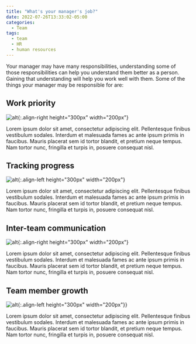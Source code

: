 ```yaml
---
title: "What's your manager's job?"
date: 2022-07-26T13:33:02-05:00
categories:
  - Team
tags:
  - team
  - HR
  - human resources
---
```


Your manager may have many responsibilities, understanding some of those responsibilities can help you understand them better as a person. Gaining that understanding will help you work well with them. Some of the things your manager may be responsible for are:


## Work priority

![alt]({{site.url}}{{site.baseurl}}/assets/images/work-priority.png){:.align-right height="300px" width="200px"}

Lorem ipsum dolor sit amet, consectetur adipiscing elit. Pellentesque finibus vestibulum sodales. Interdum et malesuada fames ac ante ipsum primis in faucibus. Mauris placerat sem id tortor blandit, et pretium neque tempus. Nam tortor nunc, fringilla et turpis in, posuere consequat nisl.

## Tracking progress

![alt]({{site.url}}{{site.baseurl}}/assets/images/track-progress.png){:.align-left height="300px" width="200px"}

Lorem ipsum dolor sit amet, consectetur adipiscing elit. Pellentesque finibus vestibulum sodales. Interdum et malesuada fames ac ante ipsum primis in faucibus. Mauris placerat sem id tortor blandit, et pretium neque tempus. Nam tortor nunc, fringilla et turpis in, posuere consequat nisl.

## Inter-team communication

![alt]({{site.url}}{{site.baseurl}}/assets/images/inter-team-comm.png){:.align-right height="300px" width="200px"}

Lorem ipsum dolor sit amet, consectetur adipiscing elit. Pellentesque finibus vestibulum sodales. Interdum et malesuada fames ac ante ipsum primis in faucibus. Mauris placerat sem id tortor blandit, et pretium neque tempus. Nam tortor nunc, fringilla et turpis in, posuere consequat nisl.

## Team member growth

![alt]({{site.url}}{{site.baseurl}}/assets/images/team-member-growth.png){:.align-left height="300px" width="200px"}}

Lorem ipsum dolor sit amet, consectetur adipiscing elit. Pellentesque finibus vestibulum sodales. Interdum et malesuada fames ac ante ipsum primis in faucibus. Mauris placerat sem id tortor blandit, et pretium neque tempus. Nam tortor nunc, fringilla et turpis in, posuere consequat nisl.

[jekyll-docs]: https://jekyllrb.com/docs/home
[jekyll-gh]:   https://github.com/jekyll/jekyll
[jekyll-talk]: https://talk.jekyllrb.com/
